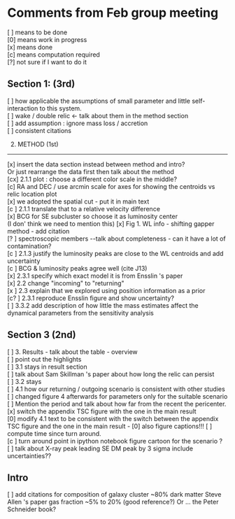 Comments from Feb group meeting 
======
[ ] means to be done   
[0] means work in progress   
[x] means done    
[c] means computation required   
[?] not sure if I want to do it 

Section 1: (3rd) 
--------
[ ] how applicable the assumptions of small parameter and little
self-interaction to this system.   
[ ] wake / double relic <- talk about them in the method section    
[ ] add assumption : ignore mass loss / accretion   
[ ] consistent citations  

2. METHOD (1st) 
-------
[x] insert the data section instead between method and intro?    
Or just rearrange the data first then talk about the method   
[cx] 2.1.1 plot : choose a different color scale in the middle?  
[c] RA and DEC / use arcmin scale for axes for showing the centroids
vs relic location plot   
[x] we adopted the spatial cut - put it in main text   
[c ] 2.1.1 translate that to a relative velocity difference    
[x] BCG for SE subcluster so choose it as luminosity center   
(I don' think we need to mention this)
[x] Fig 1. WL info - shifting gapper method - add citation   
[? ] spectroscopic members --talk about completeness - can it have a lot of
contamination?   
[c ] 2.1.3 justify the luminosity peaks are close to the WL centroids
and add uncertainty   
[c ] BCG & luminosity peaks agree well (cite J13)   
[x] 2.3.1 specify which exact model it is from Ensslin 's paper    
[x] 2.2 change "incoming" to "returning"   
[x ] 2.3 explain that we explored using position information as a prior    
[c? ] 2.3.1 reproduce Ensslin figure and show uncertainty?   
[ ] 3.3.2 add description of how little the mass estimates affect the
dynamical parameters from the sensitivity analysis    

Section 3 (2nd) 
--------
[ ] 3. Results - talk about the table - overview   
[ ] point out the highlights   
[ ] 3.1 stays in result section   
[ ] talk about Sam Skillman 's paper about how long the relic can persist  
[ ] 3.2 stays   
[ ] 4.1 how our returning / outgoing scenario is consistent with other
studies  
[ ] changed figure 4 afterwards for parameters only for the suitable
scenario  
[ ] Mention the period and talk about how far from the recent the
pericenter.   
[x] switch the appendix TSC figure with the one in the main result   
[0] modify 4.1 text to be consistent with the switch between the appendix
TSC figure and the one in the main result - 
[0] also figure captions!!! 
[ ] compute time since turn around.  
[c ] turn around point in ipython notebook figure 
cartoon for the scenario ?   
[ ] talk about X-ray peak leading SE DM peak by 3 sigma include
uncertainties??    


Intro
-----
[ ] add citations for composition of galaxy cluster ~80% dark matter
Steve Allen 's paper gas fraction ~5% to 20% (good reference?)
Or ... the Peter Schneider book? 
